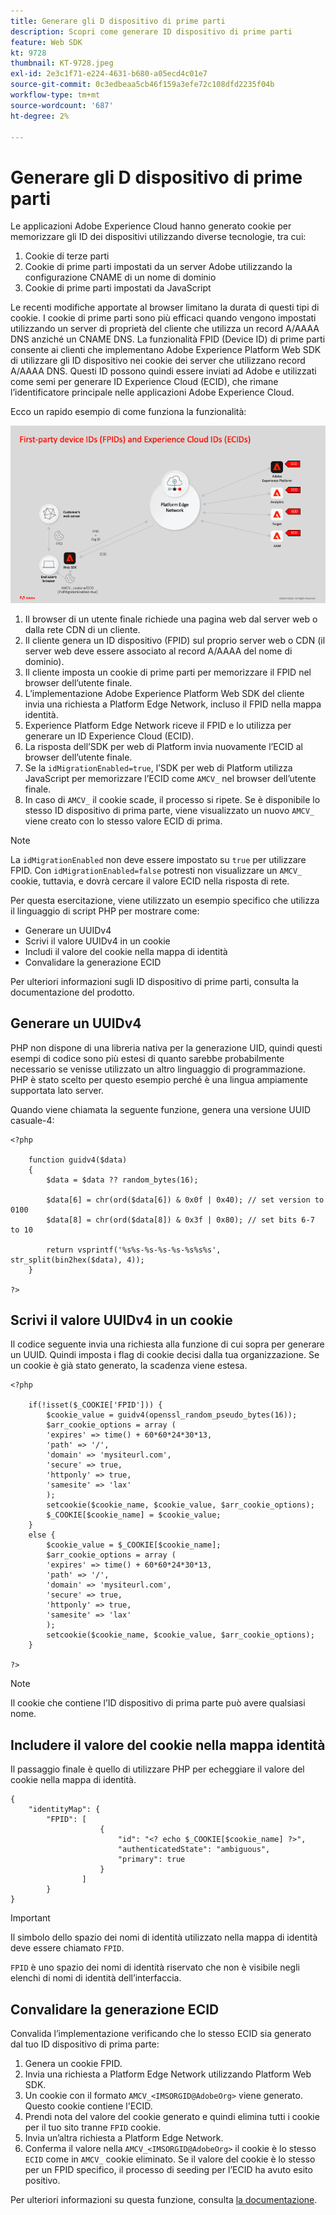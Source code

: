 ```yaml
---
title: Generare gli D dispositivo di prime parti
description: Scopri come generare ID dispositivo di prime parti
feature: Web SDK
kt: 9728
thumbnail: KT-9728.jpeg
exl-id: 2e3c1f71-e224-4631-b680-a05ecd4c01e7
source-git-commit: 0c3edbeaa5cb46f159a3efe72c108dfd2235f04b
workflow-type: tm+mt
source-wordcount: '687'
ht-degree: 2%

---
```


# Generare gli D dispositivo di prime parti

Le applicazioni Adobe Experience Cloud hanno generato cookie per memorizzare gli ID dei dispositivi utilizzando diverse tecnologie, tra cui:

1. Cookie di terze parti
1. Cookie di prime parti impostati da un server Adobe utilizzando la configurazione CNAME di un nome di dominio
1. Cookie di prime parti impostati da JavaScript

Le recenti modifiche apportate al browser limitano la durata di questi tipi di cookie. I cookie di prime parti sono più efficaci quando vengono impostati utilizzando un server di proprietà del cliente che utilizza un record A/AAAA DNS anziché un CNAME DNS. La funzionalità FPID (Device ID) di prime parti consente ai clienti che implementano Adobe Experience Platform Web SDK di utilizzare gli ID dispositivo nei cookie dei server che utilizzano record A/AAAA DNS. Questi ID possono quindi essere inviati ad Adobe e utilizzati come semi per generare ID Experience Cloud (ECID), che rimane l’identificatore principale nelle applicazioni Adobe Experience Cloud.

Ecco un rapido esempio di come funziona la funzionalità:

![ID dispositivo di prime parti (FPID) e ID Experience Cloud (ECID)](../assets/kt-9728.png)

1. Il browser di un utente finale richiede una pagina web dal server web o dalla rete CDN di un cliente.
1. Il cliente genera un ID dispositivo (FPID) sul proprio server web o CDN (il server web deve essere associato al record A/AAAA del nome di dominio).
1. Il cliente imposta un cookie di prime parti per memorizzare il FPID nel browser dell’utente finale.
1. L’implementazione Adobe Experience Platform Web SDK del cliente invia una richiesta a Platform Edge Network, incluso il FPID nella mappa identità.
1. Experience Platform Edge Network riceve il FPID e lo utilizza per generare un ID Experience Cloud (ECID).
1. La risposta dell’SDK per web di Platform invia nuovamente l’ECID al browser dell’utente finale.
1. Se la `idMigrationEnabled=true`, l’SDK per web di Platform utilizza JavaScript per memorizzare l’ECID come `AMCV_` nel browser dell’utente finale.
1. In caso di `AMCV_` il cookie scade, il processo si ripete. Se è disponibile lo stesso ID dispositivo di prima parte, viene visualizzato un nuovo `AMCV_` viene creato con lo stesso valore ECID di prima.

>[!NOTE]
>
>La `idMigrationEnabled` non deve essere impostato su `true` per utilizzare FPID. Con `idMigrationEnabled=false` potresti non visualizzare un `AMCV_` cookie, tuttavia, e dovrà cercare il valore ECID nella risposta di rete.


Per questa esercitazione, viene utilizzato un esempio specifico che utilizza il linguaggio di script PHP per mostrare come:

* Generare un UUIDv4
* Scrivi il valore UUIDv4 in un cookie
* Includi il valore del cookie nella mappa di identità
* Convalidare la generazione ECID

Per ulteriori informazioni sugli ID dispositivo di prime parti, consulta la documentazione del prodotto.

## Generare un UUIDv4

PHP non dispone di una libreria nativa per la generazione UID, quindi questi esempi di codice sono più estesi di quanto sarebbe probabilmente necessario se venisse utilizzato un altro linguaggio di programmazione. PHP è stato scelto per questo esempio perché è una lingua ampiamente supportata lato server.


Quando viene chiamata la seguente funzione, genera una versione UUID casuale-4:

```
<?php
    
    function guidv4($data)
    {
        $data = $data ?? random_bytes(16);

        $data[6] = chr(ord($data[6]) & 0x0f | 0x40); // set version to 0100
        $data[8] = chr(ord($data[8]) & 0x3f | 0x80); // set bits 6-7 to 10

        return vsprintf('%s%s-%s-%s-%s-%s%s%s', str_split(bin2hex($data), 4));
    }

?>
```

## Scrivi il valore UUIDv4 in un cookie

Il codice seguente invia una richiesta alla funzione di cui sopra per generare un UUID. Quindi imposta i flag di cookie decisi dalla tua organizzazione. Se un cookie è già stato generato, la scadenza viene estesa.

```
<?php

    if(!isset($_COOKIE['FPID'])) {
        $cookie_value = guidv4(openssl_random_pseudo_bytes(16));        
        $arr_cookie_options = array (
        'expires' => time() + 60*60*24*30*13,
        'path' => '/',
        'domain' => 'mysiteurl.com',
        'secure' => true,
        'httponly' => true,
        'samesite' => 'lax'
        );
        setcookie($cookie_name, $cookie_value, $arr_cookie_options);
        $_COOKIE[$cookie_name] = $cookie_value;
    }
    else {
        $cookie_value = $_COOKIE[$cookie_name];
        $arr_cookie_options = array (
        'expires' => time() + 60*60*24*30*13,
        'path' => '/',
        'domain' => 'mysiteurl.com',
        'secure' => true,
        'httponly' => true,
        'samesite' => 'lax'
        );
        setcookie($cookie_name, $cookie_value, $arr_cookie_options);
    }

?>
```

>[!NOTE]
>
>Il cookie che contiene l’ID dispositivo di prima parte può avere qualsiasi nome.

## Includere il valore del cookie nella mappa identità

Il passaggio finale è quello di utilizzare PHP per echeggiare il valore del cookie nella mappa di identità.


```
{
    "identityMap": {
        "FPID": [
                    {
                        "id": "<? echo $_COOKIE[$cookie_name] ?>",
                        "authenticatedState": "ambiguous",
                        "primary": true
                    }
                ]
        }
}
```

>[!IMPORTANT]
>
>Il simbolo dello spazio dei nomi di identità utilizzato nella mappa di identità deve essere chiamato `FPID`.
>
> `FPID` è uno spazio dei nomi di identità riservato che non è visibile negli elenchi di nomi di identità dell’interfaccia.


## Convalidare la generazione ECID

Convalida l’implementazione verificando che lo stesso ECID sia generato dal tuo ID dispositivo di prima parte:

1. Genera un cookie FPID.
1. Invia una richiesta a Platform Edge Network utilizzando Platform Web SDK.
1. Un cookie con il formato `AMCV_<IMSORGID@AdobeOrg>` viene generato. Questo cookie contiene l&#39;ECID.
1. Prendi nota del valore del cookie generato e quindi elimina tutti i cookie per il tuo sito tranne `FPID` cookie.
1. Invia un’altra richiesta a Platform Edge Network.
1. Conferma il valore nella `AMCV_<IMSORGID@AdobeOrg>` il cookie è lo stesso `ECID` come in `AMCV_` cookie eliminato. Se il valore del cookie è lo stesso per un FPID specifico, il processo di seeding per l’ECID ha avuto esito positivo.

Per ulteriori informazioni su questa funzione, consulta [la documentazione](https://experienceleague.adobe.com/docs/experience-platform/edge/identity/first-party-device-ids.html).
